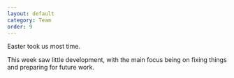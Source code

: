 ```yaml
---
layout: default
category: Team
order: 9
---
```


Easter took us most time.

This week saw little development, with the main focus being on fixing things
and preparing for future work.
